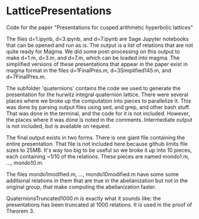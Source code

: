 # LatticePresentations
Code for the paper "Presentations for cusped arithmetic hyperbolic lattices"

The files d=1.ipynb, d=3.ipynb, and d=7.ipynb are Sage Jupyter notebooks that can be opened and run as is.   The output is a list of relations that are not quite ready for Magma.  We did some post-processing on this output to make d=1.m, d=3.m, and d=7.m, which can be loaded into magma.  The simplified versions of these presentations that appear in the paper exist in magma format in the files d=1FinalPres.m, d=3Simplified145.m, and d=7FinalPres.m.

The subfolder 'quaternions' contains the code we used to generate the presentation for the hurwitz integral quaternion lattice.  There were several places where we broke up the computation into pieces to parallelize it.  This was done by parsing output files using sed, and grep, and other bash stuff.  That was done in the terminal, and the code for it is not included.  However, the places where it was done is noted in the comments. Intermediate output is not included, but is available on request.

The final output exists in two forms.  There is one giant file containing the entire presentation.  That file is not included here because github limits file sizes to 25MB.  It's way too big to be useful so we broke it up into 10 pieces, each containing ~1/10 of the relations. These pieces are named mondo1.m, ..., mondo10.m.  

The files mondo1modified.m, ..., mondo10modified.m have some some additional relations in them that are true in the abelianization but not in the original group, that make computing the abelianization faster.

QuaternionsTruncated1000.m is exactly what it sounds like: the presentations has been truncated at 1000 relations.  It is used in the proof of Theorem 3.
